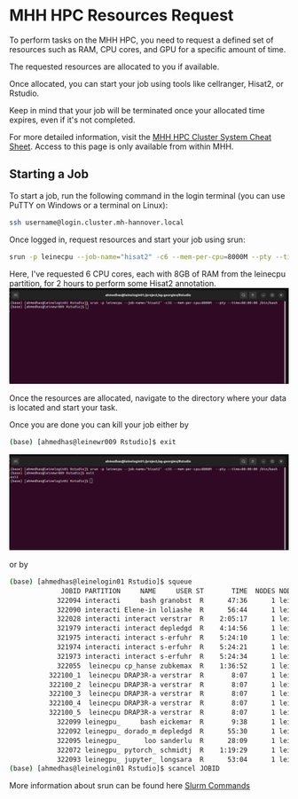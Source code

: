 # MHH HPC Resources Request

To perform tasks on the MHH HPC, you need to request a defined set of resources such as RAM, CPU cores, and GPU for a specific amount of time. 

The requested resources are allocated to you if available. 

Once allocated, you can start your job using tools like cellranger, Hisat2, or Rstudio. 

Keep in mind that your job will be terminated once your allocated time expires, even if it's not completed.

For more detailed information, visit the [MHH HPC Cluster System Cheat Sheet](https://gitlab.mh-hannover.local/wissenschaftliches-rechnen/mhh-hpc/-/wikis/Cluster-System-Cheat-Sheet). Access to this page is only available from within MHH.

## Starting a Job

To start a job, run the following command in the login terminal (you can use PuTTY on Windows or a terminal on Linux):

```bash
ssh username@login.cluster.mh-hannover.local
```
Once logged in, request resources and start your job using srun:


```bash
srun -p leinecpu --job-name="hisat2" -c6 --mem-per-cpu=8000M --pty --time=02:00:00 /bin/bash
```

Here, I've requested 6 CPU cores, each with 8GB of RAM from the leinecpu partition, for 2 hours to perform some Hisat2 annotation.
![res1](https://github.com/Ahmedalaraby20/MHH-bioinformatics-support-community/raw/main/assets/res1.png)

Once the resources are allocated, navigate to the directory where your data is located and start your task.

Once you are done you can kill your job either by 
```bash
(base) [ahmedhas@leinewr009 Rstudio]$ exit
```
![res2](https://github.com/Ahmedalaraby20/MHH-bioinformatics-support-community/raw/main/assets/res2.png)

or by 
```bash
(base) [ahmedhas@leinelogin01 Rstudio]$ squeue 
             JOBID PARTITION     NAME     USER ST       TIME  NODES NODELIST(REASON)
            322094 interacti     bash granobst  R      47:36      1 leinevm003
            322090 interacti Elene-in loliashe  R      56:44      1 leinevm002
            322028 interacti interact verstrar  R    2:05:17      1 leinevm002
            321979 interacti interact depledgd  R    4:14:56      1 leinevm001
            321975 interacti interact s-erfuhr  R    5:24:10      1 leinevm001
            321974 interacti interact s-erfuhr  R    5:24:21      1 leinevm001
            321973 interacti interact s-erfuhr  R    5:24:34      1 leinevm001
            322055  leinecpu cp_hanse zubkemax  R    1:36:52      1 leinewr009
          322100_1  leinecpu DRAP3R-a verstrar  R       8:07      1 leinewr009
          322100_2  leinecpu DRAP3R-a verstrar  R       8:07      1 leinewr009
          322100_3  leinecpu DRAP3R-a verstrar  R       8:07      1 leinewr009
          322100_4  leinecpu DRAP3R-a verstrar  R       8:07      1 leinewr009
          322100_5  leinecpu DRAP3R-a verstrar  R       8:07      1 leinewr009
            322099 leinegpu_     bash eickemar  R       9:38      1 leinewr011
            322092 leinegpu_ dorado_m depledgd  R      55:30      1 leinewra100
            322095 leinegpu_      loo sanderlu  R      28:09      1 leinewr010
            322072 leinegpu_ pytorch_ schmidtj  R    1:19:29      1 leinewra100
            322093 leinegpu_ jupyter_ longsara  R      53:04      1 leinewr010
(base) [ahmedhas@leinelogin01 Rstudio]$ scancel JOBID
```

More information about srun can be found here  [Slurm Commands](https://slurm.schedmd.com/srun.html)

